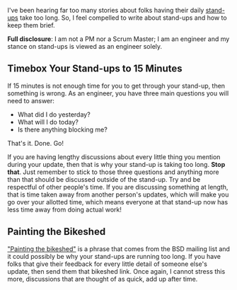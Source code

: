 I've been hearing far too many stories about folks having their daily [stand-ups](https://en.wikipedia.org/wiki/Stand-up_meeting) take too long. So, I feel compelled to write about stand-ups and how to keep them brief.

**Full disclosure**: I am not a PM nor a Scrum Master; I am an engineer and my stance on stand-ups is viewed as an engineer solely.

## Timebox Your Stand-ups to 15 Minutes

If 15 minutes is not enough time for you to get through your stand-up, then something is wrong. As an engineer, you have three main questions you will need to answer:

 - What did I do yesterday?
 - What will I do today?
 - Is there anything blocking me?

 That's it. Done. Go!

If you are having lengthy discussions about every little thing you mention during your update, then that is why your stand-up is taking too long. **Stop that**. Just remember to stick to those three questions and anything more than that should be discussed outside of the stand-up. Try and be respectful of other people's time. If you are discussing something at length, that is time taken away from another person's updates, which will make you go over your allotted time, which means everyone at that stand-up now has less time away from doing actual work!

## Painting the Bikeshed

["Painting the bikeshed"](http://bikeshed.com/) is a phrase that comes from the BSD mailing list and it could possibly be why your stand-ups are running too long. If you have folks that give their feedback for every little detail of someone else's update, then send them that bikeshed link. Once again, I cannot stress this more, discussions that are thought of as quick, add up after time.

